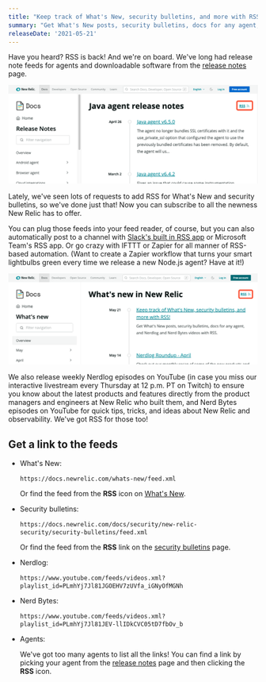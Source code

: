 ```yaml
---
title: "Keep track of What's New, security bulletins, and more with RSS!"
summary: "Get What's New posts, security bulletins, docs for any agent, and Nerdlog and Nerd Bytes videos with RSS."
releaseDate: '2021-05-21'
---
```


Have you heard? RSS is back! And we're on board. We've long had release note feeds for agents and downloadable software from the [release notes](https://docs.newrelic.com/docs/release-notes/) page.

![Java agent RSS feed on the release notes page](./images/agent-rss-feed.png "Each agent has an RSS feed at the top of the release notes page")

Lately, we've seen lots of requests to add RSS for What's New and security bulletins, so we've done just that! Now you can subscribe to all the newness New Relic has to offer.

You can plug those feeds into your feed reader, of course, but you can also automatically post to a channel with [Slack's built in RSS app](https://slack.com/help/articles/218688467-Add-RSS-feeds-to-Slack) or Microsoft Team's RSS app. Or go crazy with IFTTT or Zapier for all manner of RSS-based automation. (Want to create a Zapier workflow that turns your smart lightbulbs green every time we release a new Node.js agent? Have at it!)

![RSS feed link on the What's New page](./images/whats-new-rss.png "RSS feed is at the top of What's New")

We also release weekly Nerdlog episodes on YouTube (in case you miss our interactive livestream every Thursday at 12 p.m. PT on Twitch) to ensure you know about the latest products and features directly from the product managers and engineers at New Relic who built them, and Nerd Bytes episodes on YouTube for quick tips, tricks, and ideas about New Relic and observability. We've got RSS for those too!

## Get a link to the feeds

* What's New:

    ```
    https://docs.newrelic.com/whats-new/feed.xml
    ```

    Or find the feed from the **RSS** icon on [What's New](https://docs.newrelic.com/whats-new/).
* Security bulletins:

    ```
    https://docs.newrelic.com/docs/security/new-relic-security/security-bulletins/feed.xml
    ```

    Or find the feed from the **RSS** link on the [security bulletins](https://docs.newrelic.com/docs/security/security-privacy/information-security/security-bulletins/) page.
* Nerdlog:

    ```
    https://www.youtube.com/feeds/videos.xml?playlist_id=PLmhYj7Jl81JGOEHV7zUVfa_iGNyOfMGNh
    ```
* Nerd Bytes:

    ```
    https://www.youtube.com/feeds/videos.xml?playlist_id=PLmhYj7Jl81JEV-llIDkCVC05tD7fbOv_b
    ```
* Agents:

    We've got too many agents to list all the links! You can find a link by picking your agent from the [release notes](https://docs.newrelic.com/docs/release-notes/) page and then clicking the **RSS** icon.
